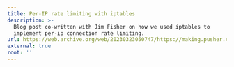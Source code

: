 ```yaml
---
title: Per-IP rate limiting with iptables
description: >-
  Blog post co-written with Jim Fisher on how we used iptables to
  implement per-ip connection rate limiting.
url: https://web.archive.org/web/20230323050747/https://making.pusher.com/per-ip-rate-limiting-with-iptables/
external: true
root: ''
---
```

